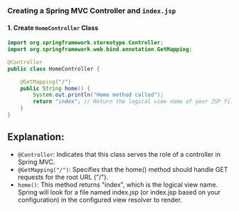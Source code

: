### Creating a Spring MVC Controller and `index.jsp`

#### 1. Create `HomeController` Class

```java
import org.springframework.stereotype.Controller;
import org.springframework.web.bind.annotation.GetMapping;

@Controller
public class HomeController {

    @GetMapping("/")
    public String home() {
        System.out.println("Home method called");
        return "index"; // Return the logical view name of your JSP file without the .jsp extension
    }
}
```

## Explanation:

- `@Controller`: Indicates that this class serves the role of a controller in Spring MVC.
- `@GetMapping("/")`: Specifies that the home() method should handle GET requests for the root URL ("/").
- `home()`: This method returns "index", which is the logical view name. Spring will look for a file named index.jsp (or index.jsp based on your configuration) in the configured view resolver to render.
